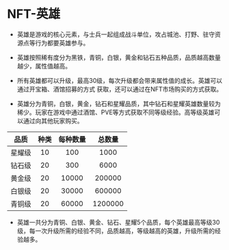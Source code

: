 # NFT-英雄

* 英雄是游戏的核心元素，与士兵一起组成战斗单位，攻占城池、打野、驻守资源点等行为都要英雄参与。 

* 英雄按照稀有度分为黑铁，青铜，白银，黄金和钻石五种品质，品质越高数量越少，属性值越高。

* 所有英雄都可以升级，最高30级，每次升级都会带来属性值的成长。英雄可以通过开宝箱、酒馆招募的方式 获取，还可以通过在NFT市场购买的方式获取。

* 英雄分为青铜，白银，黄金，钻石和星耀品质，其中钻石和星耀英雄数量较为稀少。玩家在游戏中通过酒馆、PVE等方式获取不同等级经验。高等级英雄可以通过向其他玩家购买。

|品质|种类|每种数量|总数量|
|:----:|:----:|:----:|:----:|
|星耀级|10|100|1000|
|钻石级|20|300|6000|
|黄金级|20|10000|200000|
|白银级|20|30000|600000|
|青铜级|20|60000|1200000|

* 英雄一共分为青铜、白银、黄金、钻石、星耀5个品质，每个英雄最高等级30级，每一次升级所需的经验不同，品质越高，等级越高的英雄，升级所需的经验越多。
